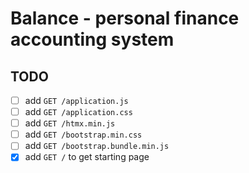 # Balance - personal finance accounting system

## TODO
- [ ] add `GET /application.js`
- [ ] add `GET /application.css`
- [ ] add `GET /htmx.min.js`
- [ ] add `GET /bootstrap.min.css`
- [ ] add `GET /bootstrap.bundle.min.js`
- [x] add `GET /` to get starting page
